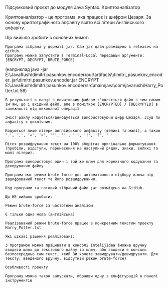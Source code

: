 Підсумковий проєкт до модуля Java Syntax. Криптоаналізатор

Криптоаналізатор - це програма, яка працює із шифром Цезаря. За основу криптографічного алфавіту взято всі літери Англійського алфавіту.

Що вийшло зробити з основних вимог:

    Програма зібрана у форматі jar. Сам jar файл розміщено в releases на github.
    Програму можна запустити в Terminal-Local передавши аргументи: [ENCRYPT, DECRYPT, BRUTE_FORCE]

(наприклад java -jar E:\JavaRush\dimitri.pasunkov.encoder\out\artifacts\dimitri_pasunkov_encoder_jar\dimitri.pasunkov.encoder.jar ENCRYPT E:\JavaRush\dimitri.pasunkov.encoder\src\main\java\com\javarush\Harry_Potter.txt 56)

    В результаті в папці з початковим файлом з'являється файл з тим самим ім'ям, що і вхідний файл, але з поміткою [ENCRYPTED] / [DECRYPTED] в залежності від виконаної операції

    Зміст файлу кодується/декодується використовуючи шифр Цезаря. Зсув по алфавіту є циклічним.

    Кодуються лише літери англійського алфавіту (великі та малі), а також '.', ',', '«', '»', '"', ''', ':', '!', '?', ' '

    Після розшифрування текст на 100% зберігає оригінальне форматування (пробіли, відступи, перенесення на наступний рядок, знаки, великі та малі літери).

    Програма використовує один і той же ключ для коректного кодування та декодування файлу

    Програма має режим brute-force для автоматичного підбору ключа під зашифрований текст та його розшифрування.

    Код програми та готовий зібраний файл jar розміщено на GitHub.

    Що НЕ вийшло зробити:

    Режим brute-force із частотним аналізом

    Є тільки одна мова (англійська)

    Реалізований режим brute-force працює з конкретним текстом проекту Harry_Potter.txt

    Які цікаві рішення реалізовані:

    З програмою можна працювати в консолі IntelijIdea (можна вручну вводити шлях до текстового файлу та ключ, або вводити в консоль безпосередньо сам текст, який Ви хочете зашифрувати/дешифрувати. Для тексту, введеного вручну, відсутній режим brute-force)

    Особливості проекту

    Програму можна також запускати, обравши одну з конфігурацій в панелі інструментів
